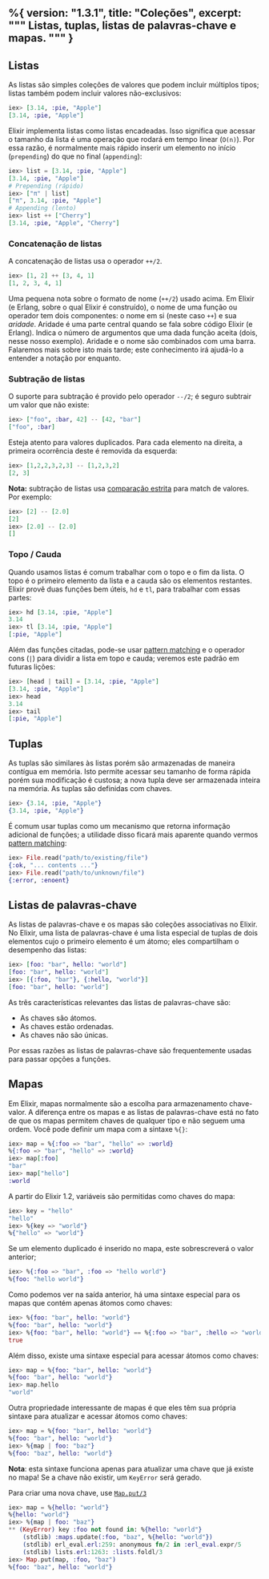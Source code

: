 %{
  version: "1.3.1",
  title: "Coleções",
  excerpt: """
  Listas, tuplas, listas de palavras-chave e mapas.
  """
}
---

## Listas

As listas são simples coleções de valores que podem incluir múltiplos tipos; listas também podem incluir valores não-exclusivos:

```elixir
iex> [3.14, :pie, "Apple"]
[3.14, :pie, "Apple"]
```

Elixir implementa listas como listas encadeadas.
Isso significa que acessar o tamanho da lista é uma operação que rodará em tempo linear (`O(n)`).
Por essa razão, é normalmente mais rápido inserir um elemento no início (`prepending`) do que no final (`appending`):

```elixir
iex> list = [3.14, :pie, "Apple"]
[3.14, :pie, "Apple"]
# Prepending (rápido)
iex> ["π" | list]
["π", 3.14, :pie, "Apple"]
# Appending (lento)
iex> list ++ ["Cherry"]
[3.14, :pie, "Apple", "Cherry"]
```

### Concatenação de listas

A concatenação de listas usa o operador `++/2`.

```elixir
iex> [1, 2] ++ [3, 4, 1]
[1, 2, 3, 4, 1]
```

Uma pequena nota sobre o formato de nome (`++/2`) usado acima.
Em Elixir (e Erlang, sobre o qual Elixir é construído), o nome de uma função ou operador tem dois componentes: o nome em si (neste caso `++`) e sua _aridade_.
Aridade é uma parte central quando se fala sobre código Elixir (e Erlang).
Indica o número de argumentos que uma dada função aceita (dois, nesse nosso exemplo).
Aridade e o nome são combinados com uma barra. Falaremos mais sobre isto mais tarde; este conhecimento irá ajudá-lo a entender a notação por enquanto.

### Subtração de listas

O suporte para subtração é provido pelo operador `--/2`; é seguro subtrair um valor que não existe:

```elixir
iex> ["foo", :bar, 42] -- [42, "bar"]
["foo", :bar]
```

Esteja atento para valores duplicados.
Para cada elemento na direita, a primeira ocorrência deste é removida da esquerda:

```elixir
iex> [1,2,2,3,2,3] -- [1,2,3,2]
[2, 3]
```

**Nota:** subtração de listas usa [comparação estrita](/pt/lessons/basics/basics#comparação) para match de valores. Por exemplo:

```elixir
iex> [2] -- [2.0]
[2]
iex> [2.0] -- [2.0]
[]
```

### Topo / Cauda

Quando usamos listas é comum trabalhar com o topo e o fim da lista.
O topo é o primeiro elemento da lista e a cauda são os elementos restantes.
Elixir provê duas funções bem úteis, `hd` e `tl`, para trabalhar com essas partes:

```elixir
iex> hd [3.14, :pie, "Apple"]
3.14
iex> tl [3.14, :pie, "Apple"]
[:pie, "Apple"]
```

Além das funções citadas, pode-se usar [pattern matching](/pt/lessons/basics/pattern_matching) e o operador cons (`|`) para dividir a lista em topo e cauda; veremos este padrão em futuras lições:

```elixir
iex> [head | tail] = [3.14, :pie, "Apple"]
[3.14, :pie, "Apple"]
iex> head
3.14
iex> tail
[:pie, "Apple"]
```

## Tuplas

As tuplas são similares às listas porém são armazenadas de maneira contígua em memória.
Isto permite acessar seu tamanho de forma rápida porém sua modificação é custosa; a nova tupla deve ser armazenada inteira na memória.
As tuplas são definidas com chaves.

```elixir
iex> {3.14, :pie, "Apple"}
{3.14, :pie, "Apple"}
```

É comum usar tuplas como um mecanismo que retorna informação adicional de funções; a utilidade disso ficará mais aparente quando vermos [pattern matching](/pt/lessons/basics/pattern_matching):

```elixir
iex> File.read("path/to/existing/file")
{:ok, "... contents ..."}
iex> File.read("path/to/unknown/file")
{:error, :enoent}
```

## Listas de palavras-chave

As listas de palavras-chave e os mapas são coleções associativas no Elixir.
No Elixir, uma lista de palavras-chave é uma lista especial de tuplas de dois elementos cujo o primeiro elemento é um átomo; eles compartilham o desempenho das listas:

```elixir
iex> [foo: "bar", hello: "world"]
[foo: "bar", hello: "world"]
iex> [{:foo, "bar"}, {:hello, "world"}]
[foo: "bar", hello: "world"]
```

As três características relevantes das listas de palavras-chave são:

+ As chaves são átomos.
+ As chaves estão ordenadas.
+ As chaves não são únicas.

Por essas razões as listas de palavras-chave são frequentemente usadas para passar opções a funções.

## Mapas

Em Elixir, mapas normalmente são a escolha para armazenamento chave-valor.
A diferença entre os mapas e as listas de palavras-chave está no fato de que os mapas permitem chaves de qualquer tipo e não seguem uma ordem.
Você pode definir um mapa com a sintaxe `%{}`:

```elixir
iex> map = %{:foo => "bar", "hello" => :world}
%{:foo => "bar", "hello" => :world}
iex> map[:foo]
"bar"
iex> map["hello"]
:world
```

A partir do Elixir 1.2, variáveis são permitidas como chaves do mapa:

```elixir
iex> key = "hello"
"hello"
iex> %{key => "world"}
%{"hello" => "world"}
```

Se um elemento duplicado é inserido no mapa, este sobrescreverá o valor anterior;

```elixir
iex> %{:foo => "bar", :foo => "hello world"}
%{foo: "hello world"}
```

Como podemos ver na saída anterior, há uma sintaxe especial para os mapas que contém apenas átomos como chaves:

```elixir
iex> %{foo: "bar", hello: "world"}
%{foo: "bar", hello: "world"}
iex> %{foo: "bar", hello: "world"} == %{:foo => "bar", :hello => "world"}
true
```

Além disso, existe uma sintaxe especial para acessar átomos como chaves:

```elixir
iex> map = %{foo: "bar", hello: "world"}
%{foo: "bar", hello: "world"}
iex> map.hello
"world"
```

Outra propriedade interessante de mapas é que eles têm sua própria sintaxe para atualizar e acessar átomos como chaves:

```elixir
iex> map = %{foo: "bar", hello: "world"}
%{foo: "bar", hello: "world"}
iex> %{map | foo: "baz"}
%{foo: "baz", hello: "world"}
```

**Nota**: esta sintaxe funciona apenas para atualizar uma chave que já existe no mapa! Se a chave não existir, um `KeyError` será gerado.

Para criar uma nova chave, use [`Map.put/3`](https://hexdocs.pm/elixir/Map.html#put/3)

```elixir
iex> map = %{hello: "world"}
%{hello: "world"}
iex> %{map | foo: "baz"}
** (KeyError) key :foo not found in: %{hello: "world"}
    (stdlib) :maps.update(:foo, "baz", %{hello: "world"})
    (stdlib) erl_eval.erl:259: anonymous fn/2 in :erl_eval.expr/5
    (stdlib) lists.erl:1263: :lists.foldl/3
iex> Map.put(map, :foo, "baz")
%{foo: "baz", hello: "world"}
```
